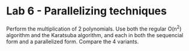 # Lab 6 - Parallelizing techniques

Perform the multiplication of 2 polynomials. Use both the regular O(n<sup>2</sup>) algorithm and the Karatsuba algorithm, and each in both the sequencial form and a parallelized form. Compare the 4 variants.

